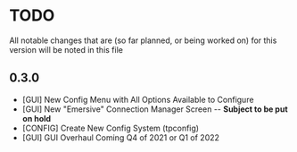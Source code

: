 # TODO

All notable changes that are (so far planned, or being worked on) for this version will be noted in this file

## 0.3.0
- [GUI] New Config Menu with All Options Available to Configure 
- [GUI] New "Emersive" Connection Manager Screen -- **Subject to be put on hold**
- [CONFIG] Create New Config System (tpconfig)
- [GUI] GUI Overhaul Coming Q4 of 2021 or Q1 of 2022
